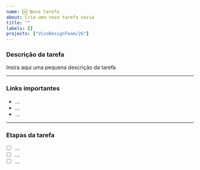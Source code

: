 ```yaml
---
name: 🆕 Nova tarefa
about: Cria uma nova tarefa vazia
title: ""
labels: []
projects: ["VivoDesignTeam/26"]
---
```


### Descrição da tarefa
Insira aqui uma pequena descrição da tarefa

---

### Links importantes
- ...
- ...
- ...

---

### Etapas da tarefa
- [ ] ...
- [ ] ...
- [ ] ...
